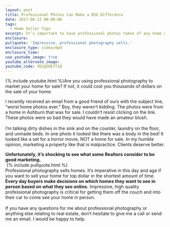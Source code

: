```yaml
---
layout: post
title: Professional Photos Can Make a BIG Difference
date: 2017-06-12 00:00:00
tags:
  - Home Seller Tips
excerpt: It’s important to have professional photos taken of any home you are selling. You’re starting off at a huge disadvantage without them.
enclosure:
pullquote: 'Impressive, professional photography sells.'
enclosure_type: video/mp4
enclosure_time:
use_youtube_image: true
youtube_alternate_image:
youtube_code: VD2g5DEJT1Q
---
```



{% include youtube.html %}Are you using professional photography to market your home for sale? If not, it could cost you thousands of dollars on the sale of your home.

I recently received an email from a good friend of ours with the subject line, “worst home photos ever.” Boy, they weren’t kidding. The photos were from a home in Ashburn that was for sale. I couldn’t resist clicking on the link. These photos were so bad they would have made an amateur blush.
<br>
<br>I’m talking dirty dishes in the sink and on the counter, laundry on the floor, and unmade beds. In one photo it looked like there was a body in the bed! It looked like a set for a horror movie, NOT a home for sale. In my humble opinion, marketing a property like that is malpractice. Clients deserve better.

**Unfortunately, it’s shocking to see what some Realtors consider to be good marketing.**
<br> {% include pullquote.html %}
<br>Professional photography sells homes. It’s imperative in this day and age if you want to sell your home for top dollar in the shortest amount of time. **Every day buyers make decisions on which homes they want to see in person based on what they see online.** Impressive, high quality professional photography is critical for getting them off the couch and into their car to come see your home in person.
<br>
<br>If you have any questions for me about professional photography or anything else relating to real estate, don’t hesitate to give me a call or send me an email. I would be happy to help.